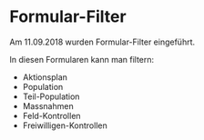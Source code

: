 # Formular-Filter

Am 11.09.2018 wurden Formular-Filter eingeführt.

In diesen Formularen kann man filtern:
- Aktionsplan
- Population
- Teil-Population
- Massnahmen
- Feld-Kontrollen
- Freiwilligen-Kontrollen